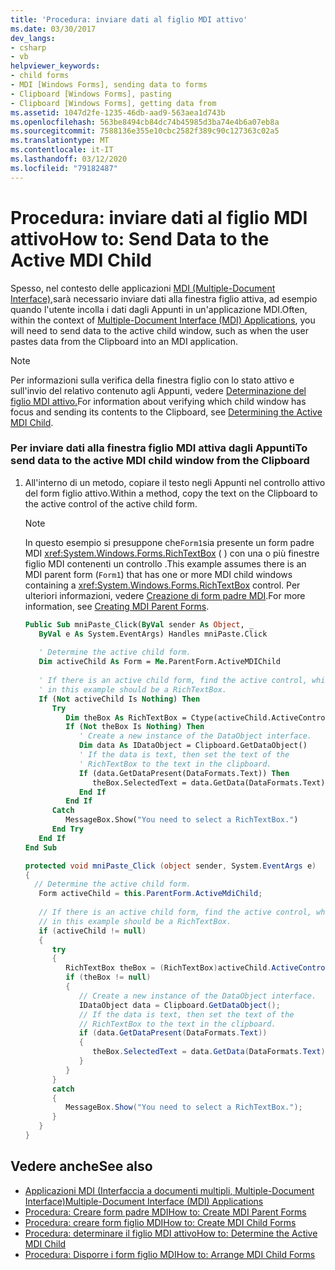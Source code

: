 ```yaml
---
title: 'Procedura: inviare dati al figlio MDI attivo'
ms.date: 03/30/2017
dev_langs:
- csharp
- vb
helpviewer_keywords:
- child forms
- MDI [Windows Forms], sending data to forms
- Clipboard [Windows Forms], pasting
- Clipboard [Windows Forms], getting data from
ms.assetid: 1047d2fe-1235-46db-aad9-563aea1d743b
ms.openlocfilehash: 563be8494cb84dc74b45985d3ba74e4b6a07eb8a
ms.sourcegitcommit: 7588136e355e10cbc2582f389c90c127363c02a5
ms.translationtype: MT
ms.contentlocale: it-IT
ms.lasthandoff: 03/12/2020
ms.locfileid: "79182487"
---
```

# <a name="how-to-send-data-to-the-active-mdi-child"></a><span data-ttu-id="867fc-102">Procedura: inviare dati al figlio MDI attivo</span><span class="sxs-lookup"><span data-stu-id="867fc-102">How to: Send Data to the Active MDI Child</span></span>
<span data-ttu-id="867fc-103">Spesso, nel contesto delle applicazioni [MDI (Multiple-Document Interface),](multiple-document-interface-mdi-applications.md)sarà necessario inviare dati alla finestra figlio attiva, ad esempio quando l'utente incolla i dati dagli Appunti in un'applicazione MDI.</span><span class="sxs-lookup"><span data-stu-id="867fc-103">Often, within the context of [Multiple-Document Interface (MDI) Applications](multiple-document-interface-mdi-applications.md), you will need to send data to the active child window, such as when the user pastes data from the Clipboard into an MDI application.</span></span>  
  
> [!NOTE]
> <span data-ttu-id="867fc-104">Per informazioni sulla verifica della finestra figlio con lo stato attivo e sull'invio del relativo contenuto agli Appunti, vedere [Determinazione del figlio MDI attivo.](how-to-determine-the-active-mdi-child.md)</span><span class="sxs-lookup"><span data-stu-id="867fc-104">For information about verifying which child window has focus and sending its contents to the Clipboard, see [Determining the Active MDI Child](how-to-determine-the-active-mdi-child.md).</span></span>  
  
### <a name="to-send-data-to-the-active-mdi-child-window-from-the-clipboard"></a><span data-ttu-id="867fc-105">Per inviare dati alla finestra figlio MDI attiva dagli Appunti</span><span class="sxs-lookup"><span data-stu-id="867fc-105">To send data to the active MDI child window from the Clipboard</span></span>  
  
1. <span data-ttu-id="867fc-106">All'interno di un metodo, copiare il testo negli Appunti nel controllo attivo del form figlio attivo.</span><span class="sxs-lookup"><span data-stu-id="867fc-106">Within a method, copy the text on the Clipboard to the active control of the active child form.</span></span>  
  
    > [!NOTE]
    > <span data-ttu-id="867fc-107">In questo esempio si presuppone che`Form1`sia presente un form padre MDI <xref:System.Windows.Forms.RichTextBox> ( ) con una o più finestre figlio MDI contenenti un controllo .</span><span class="sxs-lookup"><span data-stu-id="867fc-107">This example assumes there is an MDI parent form (`Form1`) that has one or more MDI child windows containing a <xref:System.Windows.Forms.RichTextBox> control.</span></span> <span data-ttu-id="867fc-108">Per ulteriori informazioni, vedere [Creazione di form padre MDI](how-to-create-mdi-parent-forms.md).</span><span class="sxs-lookup"><span data-stu-id="867fc-108">For more information, see [Creating MDI Parent Forms](how-to-create-mdi-parent-forms.md).</span></span>  
  
    ```vb  
    Public Sub mniPaste_Click(ByVal sender As Object, _  
       ByVal e As System.EventArgs) Handles mniPaste.Click  
  
       ' Determine the active child form.  
       Dim activeChild As Form = Me.ParentForm.ActiveMDIChild  
  
       ' If there is an active child form, find the active control, which  
       ' in this example should be a RichTextBox.  
       If (Not activeChild Is Nothing) Then  
          Try  
             Dim theBox As RichTextBox = Ctype(activeChild.ActiveControl, RichTextBox)  
             If (Not theBox Is Nothing) Then  
                ' Create a new instance of the DataObject interface.  
                Dim data As IDataObject = Clipboard.GetDataObject()  
                ' If the data is text, then set the text of the
                ' RichTextBox to the text in the clipboard.  
                If (data.GetDataPresent(DataFormats.Text)) Then  
                   theBox.SelectedText = data.GetData(DataFormats.Text).ToString()  
                End If  
             End If  
          Catch  
             MessageBox.Show("You need to select a RichTextBox.")  
          End Try  
       End If  
    End Sub  
    ```  
  
    ```csharp  
    protected void mniPaste_Click (object sender, System.EventArgs e)  
    {  
      // Determine the active child form.  
       Form activeChild = this.ParentForm.ActiveMdiChild;  
  
       // If there is an active child form, find the active control, which  
       // in this example should be a RichTextBox.  
       if (activeChild != null)  
       {  
          try
          {  
             RichTextBox theBox = (RichTextBox)activeChild.ActiveControl;  
             if (theBox != null)  
             {  
                // Create a new instance of the DataObject interface.  
                IDataObject data = Clipboard.GetDataObject();  
                // If the data is text, then set the text of the
                // RichTextBox to the text in the clipboard.  
                if (data.GetDataPresent(DataFormats.Text))  
                {  
                   theBox.SelectedText = data.GetData(DataFormats.Text).ToString();
                }  
             }  
          }  
          catch
          {  
             MessageBox.Show("You need to select a RichTextBox.");  
          }  
       }  
    }  
    ```  
  
## <a name="see-also"></a><span data-ttu-id="867fc-109">Vedere anche</span><span class="sxs-lookup"><span data-stu-id="867fc-109">See also</span></span>

- [<span data-ttu-id="867fc-110">Applicazioni MDI (Interfaccia a documenti multipli, Multiple-Document Interface)</span><span class="sxs-lookup"><span data-stu-id="867fc-110">Multiple-Document Interface (MDI) Applications</span></span>](multiple-document-interface-mdi-applications.md)
- [<span data-ttu-id="867fc-111">Procedura: Creare form padre MDI</span><span class="sxs-lookup"><span data-stu-id="867fc-111">How to: Create MDI Parent Forms</span></span>](how-to-create-mdi-parent-forms.md)
- [<span data-ttu-id="867fc-112">Procedura: creare form figlio MDI</span><span class="sxs-lookup"><span data-stu-id="867fc-112">How to: Create MDI Child Forms</span></span>](how-to-create-mdi-child-forms.md)
- [<span data-ttu-id="867fc-113">Procedura: determinare il figlio MDI attivo</span><span class="sxs-lookup"><span data-stu-id="867fc-113">How to: Determine the Active MDI Child</span></span>](how-to-determine-the-active-mdi-child.md)
- [<span data-ttu-id="867fc-114">Procedura: Disporre i form figlio MDI</span><span class="sxs-lookup"><span data-stu-id="867fc-114">How to: Arrange MDI Child Forms</span></span>](how-to-arrange-mdi-child-forms.md)

